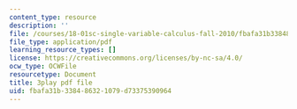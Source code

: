 ```yaml
---
content_type: resource
description: ''
file: /courses/18-01sc-single-variable-calculus-fall-2010/fbafa31b338486321079d73375390964_13UPhn32Mjs.pdf
file_type: application/pdf
learning_resource_types: []
license: https://creativecommons.org/licenses/by-nc-sa/4.0/
ocw_type: OCWFile
resourcetype: Document
title: 3play pdf file
uid: fbafa31b-3384-8632-1079-d73375390964
---
```

